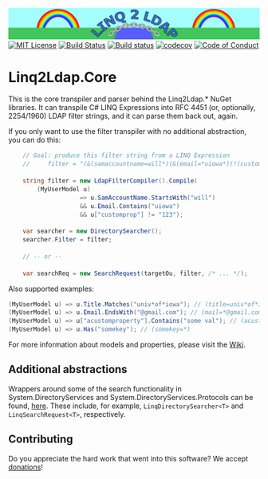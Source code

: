 ![LINQ2LDAP][banner]
[![MIT License][license-badge]][LICENSE]
[![Build Status][travisimg]][travislink]
[![Build status][appveyorimg]][appveyorlink]
[![codecov][codecovimg]][codecovlink]
[![Code of Conduct][coc-badge]][coc]

# Linq2Ldap.Core

This is the core transpiler and parser behind the Linq2Ldap.* NuGet libraries. It can
transpile C# LINQ Expressions into RFC 4451 (or, optionally, 2254/1960) LDAP filter strings,
and it can parse them back out, again.

If you only want to use the filter transpiler with no additional abstraction,
you can do this:

```c#
    // Goal: produce this filter string from a LINQ Expression
    //     filter = "(&(samaccountname=will*)(&(email=*uiowa*)(!(customprop=123))))";
    
    string filter = new LdapFilterCompiler().Compile(
        (MyUserModel u)
                    => u.SamAccountName.StartsWith("will")
                    && u.Email.Contains("uiowa")
                    && u["customprop"] != "123");

    var searcher = new DirectorySearcher();
    searcher.Filter = filter;

    // -- or --

    var searchReq = new SearchRequest(targetOu, filter, /* ... */);
```

Also supported examples:

```c#
(MyUserModel u) => u.Title.Matches("univ*of*iowa"); // (title=univ*of*iowa)
(MyUserModel u) => u.Email.EndsWith("@gmail.com"); // (mail=*@gmail.com)
(MyUserModel u) => u["acustomproperty"].Contains("some val"); // (acustomproperty=*some val*)
(MyUserModel u) => u.Has("somekey"); // (somekey=*)
```

For more information about models and properties, please visit the [Wiki](https://github.com/cdibbs/linq2ldap/wiki).

## Additional abstractions

Wrappers around some of the search functionality in System.DirectoryServices and System.DirectoryServices.Protocols
can be found, [here][deps]. These include, for example, `LinqDirectorySearcher<T>` and `LinqSearchRequest<T>`, respectively.

## Contributing

Do you appreciate the hard work that went into this software? We accept [donations]!

[banner]: https://github.com/cdibbs/linq2ldap.core/blob/master/resources/header.svg "The only way to discover the limits of the possible is to go beyond them into the impossible. - Arthur C. Clarke"
[1]: https://github.com/cdibbs/linq2ldap.core/blob/master/Linq2Ldap.Core/Specification.cs#L42
[travisimg]: https://travis-ci.org/cdibbs/linq2ldap.core.svg?branch=master
[travislink]: https://travis-ci.org/cdibbs/linq2ldap.core
[appveyorimg]: https://ci.appveyor.com/api/projects/status/3snlupymajawn2pv?svg=true
[appveyorlink]: https://ci.appveyor.com/project/cdibbs/linq2ldap-core
[codecovimg]: https://codecov.io/gh/cdibbs/linq2ldap.core/branch/master/graph/badge.svg
[codecovlink]: https://codecov.io/gh/cdibbs/linq2ldap.core
[deps]: https://github.com/cdibbs/linq2ldap
[donations]: https://cdibbs.github.io/foss-giving
[coc-badge]: https://img.shields.io/badge/code%20of-conduct-ff69b4.svg?style=flat-square
[coc]: https://github.com/cdibbs/linq2ldap.core/blob/master/code_of_conduct.md
[license-badge]: https://img.shields.io/badge/license-MIT-blue.svg
[LICENSE]: https://github.com/ossplz/alsatian-fluent-assertions/blob/master/LICENSE
